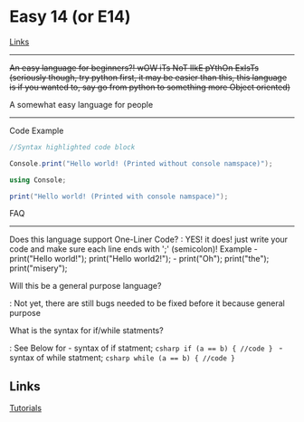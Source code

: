 # Easy 14 (or E14)

[Links](#links_div)
* * *

~~An easy language for beginners?! wOW iTs NoT lIkE pYthOn ExIsTs (seriously though, try python first, it may be easier than this, this language is if you wanted to, say go from python to something more Object oriented)~~

A somewhat easy language for people
* * *


Code Example

```csharp
//Syntax highlighted code block

Console.print("Hello world! (Printed without console namspace)");

using Console;

print("Hello world! (Printed with console namspace)");
```
FAQ

* * *

Does this language support One-Liner Code?
:   YES! it does! just write your code and make sure each line ends with ';' (semicolon)!
    Example
    - print("Hello world!"); print("Hello world2!");
    - print("Oh"); print("the"); print("misery");


Will this be a general purpose language?

:   Not yet, there are still bugs needed to be fixed before it because general purpose

What is the syntax for if/while statments?

:   See Below for
    - syntax of if statment;
        ```csharp
            if (a == b)
            {
                //code
            }
        ```
    - syntax of while statment;
        ```csharp
            while (a == b)
            {
                //code
            }
        ```

## Links


<div id="links_div">
</div>

[Tutorials](https://mervinpais.github.io/Easy14_Programing_language/webpages/docs.html)
